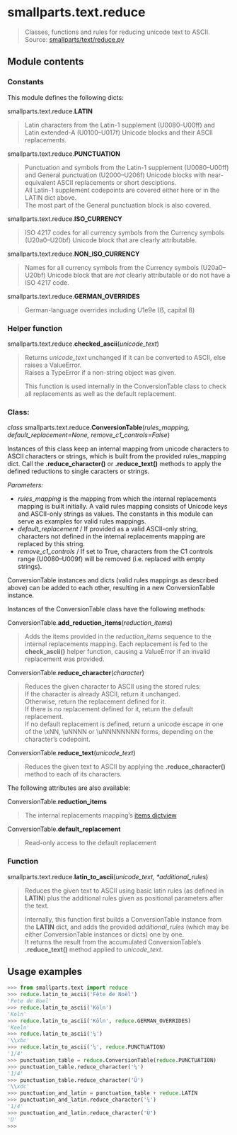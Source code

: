 # smallparts.text.reduce

> Classes, functions and rules for reducing unicode text to ASCII.  
> Source: [smallparts/text/reduce.py](https://github.com/blackstream-x/smallparts/blob/master/smallparts/text/reduce.py)

## Module contents

### Constants

This module defines the following dicts:

smallparts.text.reduce.**LATIN**

> Latin characters from the Latin-1 supplement (U0080–U00ff) and
> Latin extended-A (U0100–U017f) Unicode blocks and their ASCII replacements.

smallparts.text.reduce.**PUNCTUATION**

> Punctuation and symbols from the Latin-1 supplement (U0080–U00ff) and
> General punctuation (U2000–U206f) Unicode blocks with near-equivalent
> ASCII replacements or short desciptions.  
> All Latin-1 supplement codepoints
> are covered either here or in the LATIN dict above.  
> The most part of the General punctuation block is also covered.

smallparts.text.reduce.**ISO_CURRENCY**

> ISO 4217 codes for all currency symbols from the Currency symbols (U20a0–U20bf)
> Unicode block that are clearly attributable.

smallparts.text.reduce.**NON_ISO_CURRENCY**

> Names for all currency symbols from the Currency symbols (U20a0–U20bf)
> Unicode block that are *not* clearly attributable or do not have a ISO 4217 code.

smallparts.text.reduce.**GERMAN_OVERRIDES**

> German-language overrides including U1e9e (ẞ, capital ß)

### Helper function

smallparts.text.reduce.**checked_ascii**(*unicode_text*)

> Returns *unicode_text* unchanged if it can be converted to ASCII,
> else raises a ValueError.  
> Raises a TypeError if a non-string object was given.
>
> This function is used internally in the ConversionTable class to check all
> replacements as well as the default replacement.

### Class:

*class* smallparts.text.reduce.**ConversionTable**(*rules_mapping, default_replacement=None, remove_c1_controls=False*)

Instances of this class keep an internal mapping from unicode characters
to ASCII characters or strings, which is built from the provided rules_mapping
dict. Call the **.reduce_character()** or **.reduce_text()** methods to apply the
defined reductions to single caracters or strings.

*Parameters:*
*   *rules_mapping* is the mapping from which the internal replacements mapping
    is built initially. A valid rules mapping consists of Unicode keys and
    ASCII-only strings as values.
    The constants in this module can serve as examples for valid rules mappings.
*   *default_replacement* / If provided as a valid ASCII-only string,
    characters not defined in the internal replacements mapping are replaced by
    this string.
*   *remove_c1_controls* / If set to True, characters from the C1 controls range
    (U0080–U009f) will be removed (i.e. replaced with empty strings).
  
ConversionTable instances and dicts (valid rules mappings as described above)
can be added to each other, resulting in a new ConversionTable instance.

Instances of the ConversionTable class have the following methods:

ConversionTable.**add_reduction_items**(*reduction_items*)

> Adds the items provided in the *reduction_items* sequence to the internal
> replacements mapping. Each replacement is fed to the **check_ascii()**
> helper function, causing a ValueError if an invalid replacement was provided.

ConversionTable.**reduce_character**(*character*)

> Reduces the given character to ASCII using the stored rules:  
> If the character is already ASCII, return it unchanged.  
> Otherwise, return the replacement defined for it.  
> If there is no replacement defined for it, return the default replacement.  
> If no default replacement is defined, return a unicode escape in one of the
> \xNN, \uNNNN or \uNNNNNNNN forms, depending on the character’s codepoint.

ConversionTable.**reduce_text**(*unicode_text*)

> Reduces the given text to ASCII by applying the **.reduce_character()**
> method to each of its characters.

The following attributes are also available:

ConversionTable.**reduction_items**

> The internal replacements mapping’s
> [items dictview](https://docs.python.org/3/library/stdtypes.html#dictionary-view-objects) 

ConversionTable.**default_replacement**

> Read-only access to the default replacement

### Function

smallparts.text.reduce.**latin_to_ascii**(*unicode_text,* _*_*additional_rules*)

> Reduces the given text to ASCII using basic latin rules (as defined in **LATIN**)
> plus the additional rules given as positional parameters after the text.
>
> Internally, this function first builds a ConversionTable instance from the
> **LATIN** dict, and adds the provided *additional_rules* (which may be
> either ConversionTable instances or dicts) one by one.  
> It returns the result from the accumulated ConversionTable’s
> **.reduce_text()** method applied to *unicode_text*.

## Usage examples

```python
>>> from smallparts.text import reduce
>>> reduce.latin_to_ascii('Fête de Noël')
'Fete de Noel'
>>> reduce.latin_to_ascii('Köln')
'Koln'
>>> reduce.latin_to_ascii('Köln', reduce.GERMAN_OVERRIDES)
'Koeln'
>>> reduce.latin_to_ascii('¼')
'\\xbc'
>>> reduce.latin_to_ascii('¼', reduce.PUNCTUATION)
'1/4'
>>> punctuation_table = reduce.ConversionTable(reduce.PUNCTUATION)
>>> punctuation_table.reduce_character('¼')
'1/4'
>>> punctuation_table.reduce_character('Ü')
'\\xdc'
>>> punctuation_and_latin = punctuation_table + reduce.LATIN
>>> punctuation_and_latin.reduce_character('¼')
'1/4'
>>> punctuation_and_latin.reduce_character('Ü')
'U'
>>> 
```


